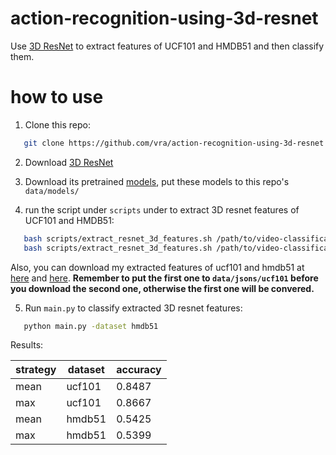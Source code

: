 # action-recognition-using-3d-resnet
Use [3D ResNet](https://github.com/kenshohara/video-classification-3d-cnn-pytorch) to extract features of UCF101 and HMDB51 and then classify them.

# how to use

 1. Clone this repo:
 ```bash
	git clone https://github.com/vra/action-recognition-using-3d-resnet.git
 ```

 2. Download [3D ResNet](https://github.com/kenshohara/video-classification-3d-cnn-pytorch)

 3. Download its pretrained [models](https://github.com/kenshohara/3D-ResNets-PyTorch/releases), put these models to this repo's `data/models/`

 4. run the script under `scripts` under to extract 3D resnet features of UCF101 and HMDB51:
 ```bash
	bash scripts/extract_resnet_3d_features.sh /path/to/video-classification/3d-cnn-pytorch ucf101 /path/to/ucf101/videos 
	bash scripts/extract_resnet_3d_features.sh /path/to/video-classification/3d-cnn-pytorch hmdb51 /path/to/hmdb51/videos 
 ```
Also, you can download my extracted features of ucf101 and hmdb51 at [here](https://drive.google.com/open?id=12BM8ibl5oFziM-59JqXmsqMjtx7_qthZ) and [here](https://drive.google.com/open?id=178U8N6dPBfpaHYMxdOCCWpLa4hl6kFjk). **Remember to put the first one to `data/jsons/ucf101` before you download the second one, otherwise the first one will be convered.**

5. Run `main.py` to classify extracted 3D resnet features:
 ```bash
	python main.py -dataset hmdb51
 ```
Results:

strategy | dataset | accuracy
-------- | ------- | -------
mean	 | ucf101  | 0.8487
max	     | ucf101  | 0.8667
mean	 | hmdb51  | 0.5425
max	     | hmdb51  | 0.5399



  
